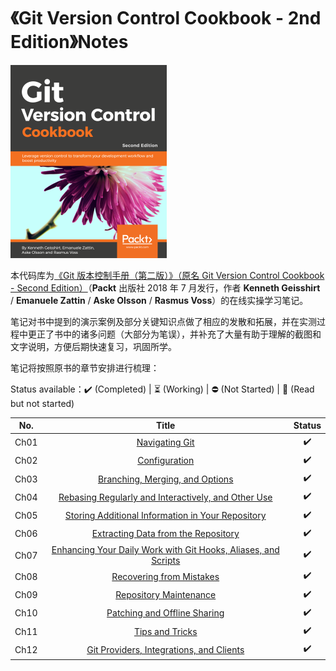 # 《Git Version Control Cookbook - 2nd Edition》Notes

![book cover](./assets/cover.png)

本代码库为[《Git 版本控制手册（第二版）》（原名 Git Version Control Cookbook - Second Edition）](https://www.packtpub.com/product/git-version-control-cookbook-second-edition/9781789137545)（**Packt** 出版社 2018 年 7 月发行，作者 **Kenneth Geisshirt** / **Emanuele Zattin** / **Aske Olsson** / **Rasmus Voss**）的在线实操学习笔记。

笔记对书中提到的演示案例及部分关键知识点做了相应的发散和拓展，并在实测过程中更正了书中的诸多问题（大部分为笔误），并补充了大量有助于理解的截图和文字说明，方便后期快速复习，巩固所学。

笔记将按照原书的章节安排进行梳理：

Status available：:heavy_check_mark: (Completed) | :hourglass_flowing_sand: (Working) | :no_entry: (Not Started) | :orange_book: (Read but not started)

| No.  |                            Title                             |          Status          |
| :--: | :----------------------------------------------------------: | :----------------------: |
| Ch01 |                 [Navigating Git](./Ch01.md)                  |    :heavy_check_mark:    |
| Ch02 |                  [Configuration](./Ch02.md)                  |    :heavy_check_mark:    |
| Ch03 |         [Branching, Merging, and Options](./Ch03.md)         |    :heavy_check_mark:    |
| Ch04 | [Rebasing Regularly and Interactively, and Other Use](./Ch04.md) |    :heavy_check_mark:    |
| Ch05 | [Storing Additional Information in Your Repository](./Ch05.md) |    :heavy_check_mark:    |
| Ch06 |       [Extracting Data from the Repository](./Ch06.md)       |    :heavy_check_mark:    |
| Ch07 | [Enhancing Your Daily Work with Git Hooks, Aliases, and Scripts](./Ch07.md) |    :heavy_check_mark:    |
| Ch08 |            [Recovering from Mistakes](./Ch08.md)             |    :heavy_check_mark:    |
| Ch09 |             [Repository Maintenance](./Ch09.md)              |    :heavy_check_mark:    |
| Ch10 |          [Patching and Offline Sharing](./Ch10.md)           |    :heavy_check_mark:    |
| Ch11 |                 [Tips and Tricks](./Ch11.md)                 |    :heavy_check_mark:    |
| Ch12 |    [Git Providers, Integrations, and Clients](./Ch12.md)     |    :heavy_check_mark:    |





